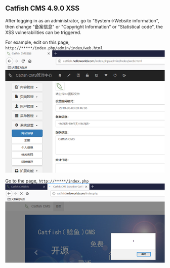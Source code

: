 ## Catfish CMS 4.9.0 XSS

After logging in as an administrator, go to "System->Website information", then change "备案信息" or "Copyright Information" or "Statistical code", the XSS vulnerabilities can be triggered.  

For example, edit on this page, `http://*****/index.php/admin/index/web.html`  
![edit page](./images/edit.png)  

Go to the page, `http://*****/index.php`  
![show page](./images/show.png)